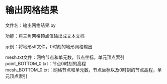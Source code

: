 # 输出网格结果

文件名：输出网格结果.py  

功能：将三角网格顶点值输出成文本文档  

示例：将地形slf文件，0时刻的地形网格输出

mesh.txt文件：网格节点和单元数，节点坐标，单元顶点索引  
point_BOTTOM_0.txt：节点0时刻的高程  
mesh_BOTTOM_0.txt：网格节点和单元数，节点坐标以及0时刻的节点高程，单元顶点索引  
